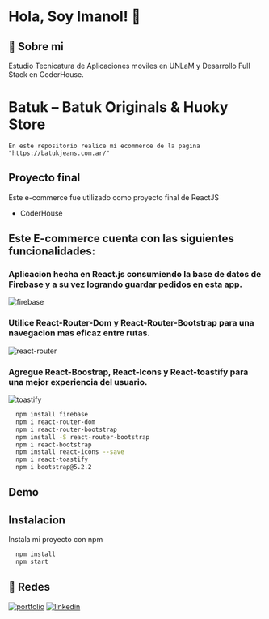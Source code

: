 # Hola, Soy Imanol! 👋


## 🚀 Sobre mi
Estudio Tecnicatura de Aplicaciones moviles en UNLaM y Desarrollo Full Stack en CoderHouse. 

# Batuk – Batuk Originals & Huoky Store
    En este repositorio realice mi ecommerce de la pagina "https://batukjeans.com.ar/"


## Proyecto final

Este e-commerce fue utilizado como proyecto final de ReactJS

- CoderHouse


## Este E-commerce cuenta con las siguientes funcionalidades:

### Aplicacion hecha en React.js consumiendo la base de datos de Firebase y a su vez logrando guardar pedidos en esta app.
![firebase](https://user-images.githubusercontent.com/104401181/198378588-ed285b6c-dfdc-46e4-b60d-27c14a140eeb.png)


### Utilice React-Router-Dom y React-Router-Bootstrap para una navegacion mas eficaz entre rutas.
![react-router](https://user-images.githubusercontent.com/104401181/198378612-cf5ddb73-857b-4e6e-a126-7401ea8cc2af.png)


### Agregue React-Boostrap, React-Icons y React-toastify para una mejor experiencia del usuario.
![toastify](https://user-images.githubusercontent.com/104401181/198378646-efdc4d69-e9aa-49f3-a18c-7517da99b63f.png)


```bash
  npm install firebase
  npm i react-router-dom
  npm i react-router-bootstrap
  npm install -S react-router-bootstrap
  npm i react-bootstrap
  npm install react-icons --save
  npm i react-toastify
  npm i bootstrap@5.2.2
```

## Demo



## Instalacion

Instala mi proyecto con npm

```bash
  npm install
  npm start
```
    


## 🔗 Redes
[![portfolio](https://img.shields.io/badge/my_portfolio-000?style=for-the-badge&logo=ko-fi&logoColor=white)](https://www.linkedin.com/in/imanol-valenzuela-eguez/)
[![linkedin](https://img.shields.io/badge/linkedin-0A66C2?style=for-the-badge&logo=linkedin&logoColor=white)](https://www.linkedin.com/in/imanol-valenzuela-eguez/)
